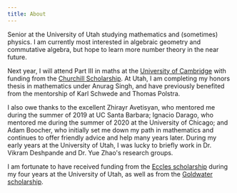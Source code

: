 ```yaml
---
title: About
---
```


Senior at the University of Utah studying mathematics and (sometimes) physics. I am currently most interested in algebraic geometry and commutative algebra, but hope to learn more number theory in the near future.

Next year, I will attend Part III in maths at the [University of Cambridge](https://www.maths.cam.ac.uk/postgrad/part-iii/prospective.html) with funding from the [Churchill Scholarship](https://churchillscholarship.org/). At Utah, I am completing my honors thesis in mathematics under Anurag Singh, and have previously benefited from the mentorship of Karl Schwede and Thomas Polstra.

I also owe thanks to the excellent Zhirayr Avetisyan, who mentored me during the summer of 2019 at UC Santa Barbara; Ignacio Darago, who mentored me during the summer of 2020 at the University of Chicago; and Adam Boocher, who initially set me down my path in mathematics and continues to offer friendly advice and help many years later. During my early years at the University of Utah, I was lucky to briefly work in Dr. Vikram Deshpande and Dr. Yue Zhao's research groups.

I am fortunate to have received funding from the [Eccles scholarship](https://honors.utah.edu/eccles-scholarship/) during my four years at the University of Utah, as well as from the [Goldwater scholarship](https://goldwater.scholarsapply.org/).
